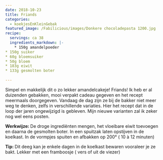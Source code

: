 ```yaml
---
date: 2018-10-23
title: Friands
categories:
  - koekjesEnKleinGebak
featured_image: /Fabilicious/images/Donkere chocoladepasta 1200.jpg
recipe:
  servings: ca 38
  ingredients_markdown: |-
    * 150g amandelpoeder* 150g suiker* 60g bloemsuiker * 50g bloem* 183g eiwit* 133g gesmolten boter      
---
```

Simpel en makkelijk dit o zo lekker amandelcakeje!Friands! Ik heb er al duizenden gebakken, mooi verpakt cadeau gegeven en het recept meermaals doorgegeven.Vandaag de dag zijn ze bij de bakker niet meer weg te denken, zelfs in verschillende variaties.Hier het recept dat in de loop der jaren ongewijzigd is gebleven.Mijn nieuwe varianten zal ik zeker nog wel eens posten.

<!--more-->

<b>Werkwijze: </b>
De droge ingrediënten mengen, het vloeibare eiwit toevoegen en daarna de gesmolten boter.In een spuitzak laten opstijven in de koelkast.In de vormpjes spuiten en afbakken op 200° ( 10 à 12 minuten)

<b>Tip: </b>
Dit deeg kan je enkele dagen in de koelkast bewaren vooraleer je ze bakt.Lekker met een framboosje ( vers of uit de viezer)
